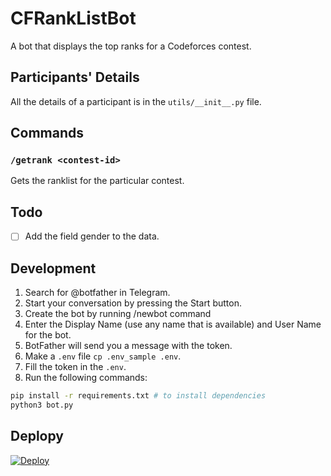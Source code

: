 # CFRankListBot

A bot that displays the top ranks for a Codeforces contest.

## Participants' Details

All the details of a participant is in the `utils/__init__.py` file.

## Commands

### `/getrank <contest-id>`

Gets the ranklist for the particular contest.

## Todo

- [ ] Add the field gender to the data.

## Development

1. Search for @botfather in Telegram.
2. Start your conversation by pressing the Start button.
3. Create the bot by running /newbot command
4. Enter the Display Name (use any name that is available) and User Name for the bot.
5. BotFather will send you a message with the token.
6. Make a `.env` file `cp .env_sample .env`.
7. Fill the token in the `.env`.
8. Run the following commands:

```bash
pip install -r requirements.txt # to install dependencies
python3 bot.py
```

## Deplopy

[![Deploy](https://www.herokucdn.com/deploy/button.svg)](https://heroku.com/deploy?template=https://github.com/codeiiest-dev/CFRankListBot)
